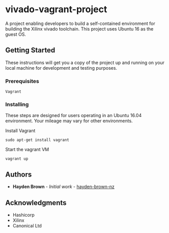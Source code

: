 # vivado-vagrant-project

A project enabling developers to build a self-contained environment for building the Xilinx vivado toolchain. This project uses Ubuntu 16 as the guest OS.

## Getting Started

These instructions will get you a copy of the project up and running on your local machine for development and testing purposes.

### Prerequisites

```
Vagrant
```

### Installing

These steps are designed for users operating in an Ubuntu 16.04 environment. Your mileage may 
vary 
for other environments.


Install Vagrant
```
sudo apt-get install vagrant
```

Start the vagrant VM
```
vagrant up
```



## Authors

* **Hayden Brown** - *Initial work* - [hayden-brown-nz](https://github.com/hayden-brown-nz)


## Acknowledgments

* Hashicorp
* Xilinx
* Canonical Ltd


